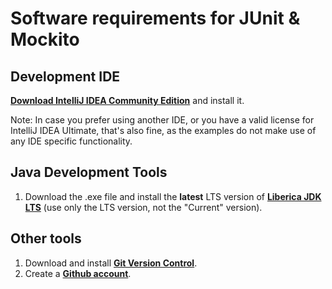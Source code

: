 # Software requirements for JUnit & Mockito

## Development IDE
**[Download IntelliJ IDEA Community Edition](https://www.jetbrains.com/idea/download/#section=windows)** and install it. 

Note: In case you prefer using another IDE, or you have a valid license for IntelliJ IDEA Ultimate, that's also fine, as the examples do not make use of any IDE specific functionality. 

## Java Development Tools
1. Download the .exe file and install the **latest** LTS version of **[Liberica JDK LTS](https://bell-sw.com/pages/downloads/)** (use only the LTS version, not the "Current" version).

## Other tools
1. Download and install **[Git Version Control](https://git-scm.com/downloads)**.
2. Create a **[Github account](https://github.com/join)**.
